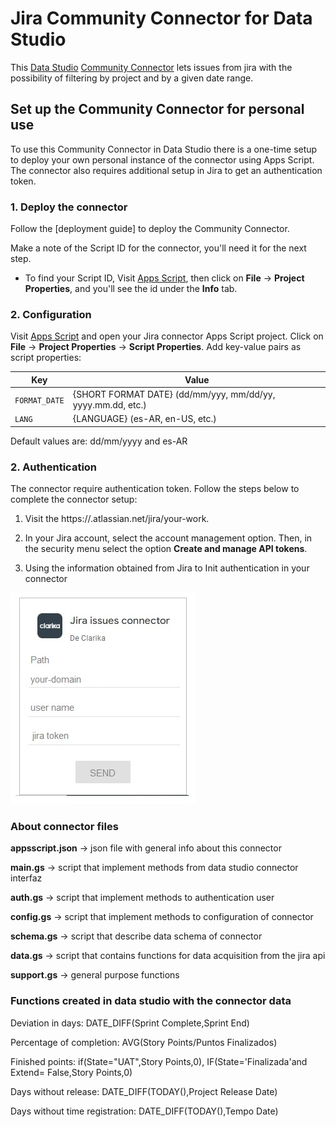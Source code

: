 # Jira Community Connector for Data Studio

This [Data Studio] [Community Connector] lets issues from jira with the possibility of filtering by project and by a given date range.

## Set up the Community Connector for personal use

To use this Community Connector in Data Studio there is a one-time setup to
deploy your own personal instance of the connector using Apps Script. The
connector also requires additional setup in Jira to get an authentication token.

### 1. Deploy the connector

Follow the [deployment guide] to deploy the Community Connector.

Make a note of the Script ID for the connector, you'll need it for the next
step.

- To find your Script ID, Visit [Apps Script], then click on
  **File** -> **Project Properties**, and you'll see the id under the **Info**
  tab.

### 2. Configuration

Visit [Apps Script] and open your Jira connector Apps Script project.
Click on **File** -> **Project Properties** -> **Script Properties**.
Add key-value pairs as script properties:

   Key                   | Value
   ----------------------|----------------------   
    `FORMAT_DATE`        | {SHORT FORMAT DATE} (dd/mm/yyy, mm/dd/yy, yyyy.mm.dd, etc.)    
    `LANG`               | {LANGUAGE} (es-AR, en-US, etc.)

Default values are: dd/mm/yyyy and es-AR 

### 2. Authentication

The connector require authentication token. Follow the steps below to
complete the connector setup:

1.  Visit the https://<your-domain>.atlassian.net/jira/your-work.

2.  In your Jira account, select the account management option. 
    Then, in the security menu select the option **Create and manage API tokens**.   
   
3. Using the information obtained from Jira to Init authentication in your connector

  ![](info/login.jpg)


### About connector files

**appsscript.json** -> json file with general info about this connector
 
**main.gs** -> script that implement methods from data studio connector interfaz
 
**auth.gs** -> script that implement methods to authentication user
 
**config.gs** -> script that implement methods to configuration of connector
 
**schema.gs** -> script that describe data schema of connector
 
**data.gs** -> script that contains functions for data acquisition from the jira api
 
**support.gs** -> general purpose functions


### Functions created in data studio with the connector data

Deviation in days: DATE_DIFF(Sprint Complete,Sprint End) 
 
Percentage of completion: AVG(Story Points/Puntos Finalizados)
 
Finished points: if(State="UAT",Story Points,0), IF(State='Finalizada'and Extend= False,Story Points,0)
 
Days without release: DATE_DIFF(TODAY(),Project Release Date)
 
Days without time registration: DATE_DIFF(TODAY(),Tempo Date)



[Data Studio]: https://datastudio.google.com
[Community Connector]: https://developers.google.com/datastudio/connector
[Jira API]:https://developer.atlassian.com/cloud/jira/platform/rest/v3/intro/
[Apps Script]: https://script.google.com
[Use a Community Connector]: https://developers.google.com/datastudio/connector/use
